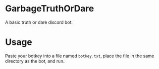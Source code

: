 # GarbageTruthOrDare
A basic truth or dare discord bot.
# Usage
Paste your botkey into a file named `botkey.txt`, place the file in the same directory as the bot, and run.
